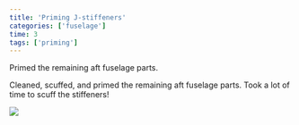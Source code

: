 ```yaml
---
title: 'Priming J-stiffeners'
categories: ['fuselage']
time: 3
tags: ['priming']
---
```


Primed the remaining aft fuselage parts.

<!-- more -->

Cleaned, scuffed, and primed the remaining aft fuselage parts. Took a lot of time to scuff the stiffeners! 

![](0-primed-parts.jpeg)